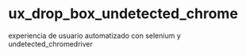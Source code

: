 # ux_drop_box_undetected_chrome
experiencia de usuario automatizado con selenium y undetected_chromedriver
